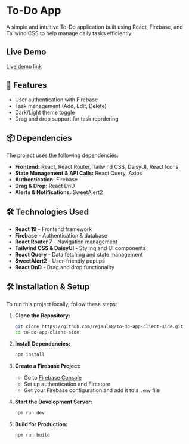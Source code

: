 # To-Do App

A simple and intuitive To-Do application built using React, Firebase, and Tailwind CSS to help manage daily tasks efficiently.

## Live Demo
[Live demo link](https://to-do-48.web.app)

## 🚀 Features
- User authentication with Firebase
- Task management (Add, Edit, Delete)
- Dark/Light theme toggle
- Drag and drop support for task reordering

## 📦 Dependencies
The project uses the following dependencies:

- **Frontend:** React, React Router, Tailwind CSS, DaisyUI, React Icons
- **State Management & API Calls:** React Query, Axios
- **Authentication:** Firebase
- **Drag & Drop:** React DnD
- **Alerts & Notifications:** SweetAlert2

## 🛠 Technologies Used
- **React 19** - Frontend framework
- **Firebase** - Authentication & database
- **React Router 7** - Navigation management
- **Tailwind CSS & DaisyUI** - Styling and UI components
- **React Query** - Data fetching and state management
- **SweetAlert2** - User-friendly popups
- **React DnD** - Drag and drop functionality

## 🛠 Installation & Setup
To run this project locally, follow these steps:

1. **Clone the Repository:**
   ```sh
   git clone https://github.com/rejaul48/to-do-app-client-side.git
   cd to-do-app-client-side
   ```

2. **Install Dependencies:**
   ```sh
   npm install
   ```

3. **Create a Firebase Project:**
   - Go to [Firebase Console](https://console.firebase.google.com)
   - Set up authentication and Firestore
   - Get your Firebase configuration and add it to a `.env` file

4. **Start the Development Server:**
   ```sh
   npm run dev
   ```

5. **Build for Production:**
   ```sh
   npm run build
   ```





